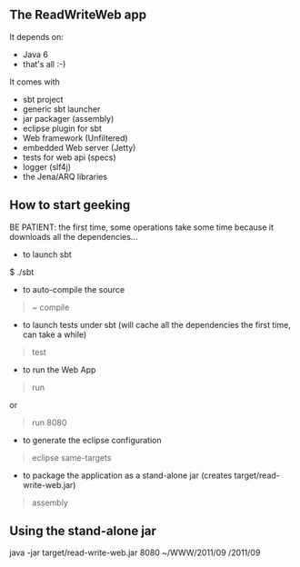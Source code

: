 The ReadWriteWeb app
--------------------

It depends on:

* Java 6
* that's all :-)

It comes with

* sbt project
* generic sbt launcher
* jar packager (assembly)
* eclipse plugin for sbt
* Web framework (Unfiltered)
* embedded Web server (Jetty)
* tests for web api (specs)
* logger (slf4j)
* the Jena/ARQ libraries

How to start geeking
--------------------

BE PATIENT: the first time, some operations take some time because it downloads
            all the dependencies...

* to launch sbt

$ ./sbt

* to auto-compile the source

> ~ compile

* to launch tests under sbt (will cache all the dependencies the first time, can take a while)

> test

* to run the Web App

> run

or

> run 8080

* to generate the eclipse configuration

> eclipse same-targets

* to package the application as a stand-alone jar (creates target/read-write-web.jar)

> assembly

Using the stand-alone jar
-------------------------

java -jar target/read-write-web.jar 8080 ~/WWW/2011/09 /2011/09
